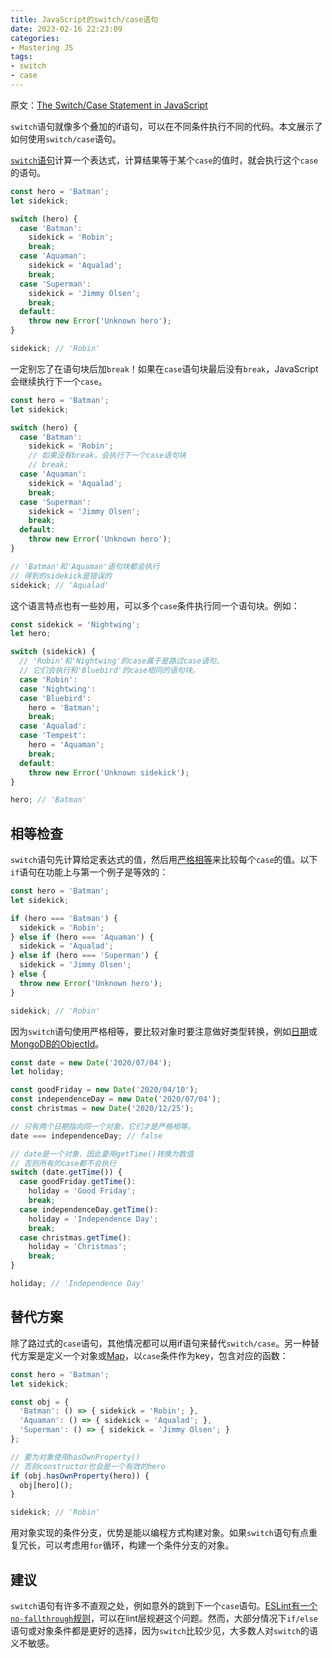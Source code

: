 ```yaml
---
title: JavaScript的switch/case语句
date: 2023-02-16 22:23:09
categories:
- Mastering JS
tags:
- switch
- case
---
```


原文：[The Switch/Case Statement in JavaScript](https://masteringjs.io/tutorials/fundamentals/switch-case)

`switch`语句就像多个叠加的if语句，可以在不同条件执行不同的代码。本文展示了如何使用`switch/case`语句。

<!-- more -->

[`switch`语句](https://developer.mozilla.org/en-US/docs/Web/JavaScript/Reference/Statements/switch)计算一个表达式，计算结果等于某个`case`的值时，就会执行这个`case`的语句。

```javascript
const hero = 'Batman';
let sidekick;

switch (hero) {
  case 'Batman':
    sidekick = 'Robin';
    break;
  case 'Aquaman':
    sidekick = 'Aqualad';
    break;
  case 'Superman':
    sidekick = 'Jimmy Olsen';
    break;
  default:
    throw new Error('Unknown hero');
}

sidekick; // 'Robin'
```

一定别忘了在语句块后加`break`！如果在`case`语句块最后没有`break`，JavaScript会继续执行下一个`case`。

```javascript
const hero = 'Batman';
let sidekick;

switch (hero) {
  case 'Batman':
    sidekick = 'Robin';
    // 如果没有break，会执行下一个case语句块
    // break;
  case 'Aquaman':
    sidekick = 'Aqualad';
    break;
  case 'Superman':
    sidekick = 'Jimmy Olsen';
    break;
  default:
    throw new Error('Unknown hero');
}

// 'Batman'和'Aquaman'语句块都会执行
// 得到的sidekick是错误的
sidekick; // 'Aqualad'
```

这个语言特点也有一些妙用，可以多个`case`条件执行同一个语句块。例如：

```javascript
const sidekick = 'Nightwing';
let hero;

switch (sidekick) {
  // 'Robin'和'Nightwing'的case属于是路过case语句。
  // 它们会执行和'Bluebird'的case相同的语句块。
  case 'Robin':
  case 'Nightwing':
  case 'Bluebird':
    hero = 'Batman';
    break;
  case 'Aqualad':
  case 'Tempest':
    hero = 'Aquaman';
    break;
  default:
    throw new Error('Unknown sidekick');
}

hero; // 'Batman'
```

## 相等检查

`switch`语句先计算给定表达式的值，然后用[严格相等](https://masteringjs.io/tutorials/fundamentals/equals#strict-equality-with-)来比较每个`case`的值。以下`if`语句在功能上与第一个例子是等效的：

```javascript
const hero = 'Batman';
let sidekick;

if (hero === 'Batman') {
  sidekick = 'Robin';
} else if (hero === 'Aquaman') {
  sidekick = 'Aqualad';
} else if (hero === 'Superman') {
  sidekick = 'Jimmy Olsen';
} else {
  throw new Error('Unknown hero');
}

sidekick; // 'Robin'
```

因为`switch`语句使用严格相等，要比较对象时要注意做好类型转换，例如[日期](https://masteringjs.io/tutorials/fundamentals/date_format)或[MongoDB的ObjectId](https://docs.mongodb.com/manual/reference/method/ObjectId/)。

```javascript
const date = new Date('2020/07/04');
let holiday;

const goodFriday = new Date('2020/04/10');
const independenceDay = new Date('2020/07/04');
const christmas = new Date('2020/12/25');

// 只有两个日期指向同一个对象，它们才是严格相等。
date === independenceDay; // false

// date是一个对象，因此要用getTime()转换为数值
// 否则所有的case都不会执行
switch (date.getTime()) {
  case goodFriday.getTime():
    holiday = 'Good Friday';
    break;
  case independenceDay.getTime():
    holiday = 'Independence Day';
    break;
  case christmas.getTime():
    holiday = 'Christmas';
    break;
}

holiday; // 'Independence Day'
```

## 替代方案

除了路过式的`case`语句，其他情况都可以用if语句来替代`switch/case`。另一种替代方案是定义一个对象或[Map](https://thecodebarbarian.com/the-80-20-guide-to-maps-in-javascript.html)，以`case`条件作为key，包含对应的函数：

```javascript
const hero = 'Batman';
let sidekick;

const obj = {
  'Batman': () => { sidekick = 'Robin'; },
  'Aquaman': () => { sidekick = 'Aqualad'; },
  'Superman': () => { sidekick = 'Jimmy Olsen'; }
};

// 要为对象使用hasOwnProperty()
// 否则constructor也会是一个有效的hero
if (obj.hasOwnProperty(hero)) {
  obj[hero]();
}

sidekick; // 'Robin'
```

用对象实现的条件分支，优势是能以编程方式构建对象。如果`switch`语句有点重复冗长，可以考虑用`for`循环，构建一个条件分支的对象。

## 建议

`switch`语句有许多不直观之处，例如意外的跳到下一个`case`语句。[ESLint有一个`no-fallthrough`规则](https://eslint.org/docs/rules/no-fallthrough)，可以在lint层规避这个问题。然而，大部分情况下`if/else`语句或对象条件都是更好的选择，因为`switch`比较少见，大多数人对`switch`的语义不敏感。
